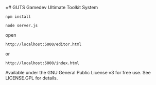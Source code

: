 =# GUTS
Gamedev Ultimate Toolkit System

    npm install

    node server.js

open 

    http://localhost:5000/editor.html
or 

    http://localhost:5000/index.html

Available under the GNU General Public License v3 for free use. See LICENSE.GPL for details.

